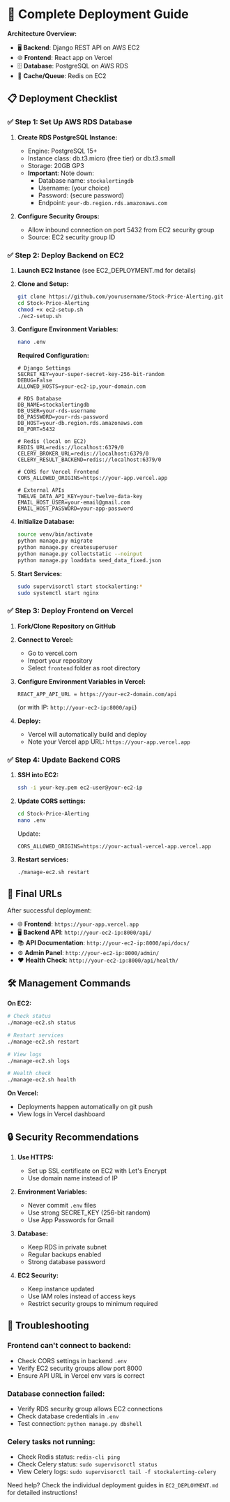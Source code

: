 # 🚀 Complete Deployment Guide

**Architecture Overview:**
- 🖥️ **Backend**: Django REST API on AWS EC2
- 🌐 **Frontend**: React app on Vercel  
- 🗄️ **Database**: PostgreSQL on AWS RDS
- 🔄 **Cache/Queue**: Redis on EC2

## 📋 Deployment Checklist

### ✅ Step 1: Set Up AWS RDS Database

1. **Create RDS PostgreSQL Instance:**
   - Engine: PostgreSQL 15+
   - Instance class: db.t3.micro (free tier) or db.t3.small
   - Storage: 20GB GP3
   - **Important**: Note down:
     - Database name: `stockalertingdb`
     - Username: (your choice)
     - Password: (secure password)
     - Endpoint: `your-db.region.rds.amazonaws.com`

2. **Configure Security Groups:**
   - Allow inbound connection on port 5432 from EC2 security group
   - Source: EC2 security group ID

### ✅ Step 2: Deploy Backend on EC2

1. **Launch EC2 Instance** (see EC2_DEPLOYMENT.md for details)
2. **Clone and Setup:**
   ```bash
   git clone https://github.com/yourusername/Stock-Price-Alerting.git
   cd Stock-Price-Alerting
   chmod +x ec2-setup.sh
   ./ec2-setup.sh
   ```

3. **Configure Environment Variables:**
   ```bash
   nano .env
   ```
   
   **Required Configuration:**
   ```env
   # Django Settings
   SECRET_KEY=your-super-secret-key-256-bit-random
   DEBUG=False
   ALLOWED_HOSTS=your-ec2-ip,your-domain.com
   
   # RDS Database
   DB_NAME=stockalertingdb
   DB_USER=your-rds-username
   DB_PASSWORD=your-rds-password
   DB_HOST=your-db.region.rds.amazonaws.com
   DB_PORT=5432
   
   # Redis (local on EC2)
   REDIS_URL=redis://localhost:6379/0
   CELERY_BROKER_URL=redis://localhost:6379/0
   CELERY_RESULT_BACKEND=redis://localhost:6379/0
   
   # CORS for Vercel Frontend
   CORS_ALLOWED_ORIGINS=https://your-app.vercel.app
   
   # External APIs
   TWELVE_DATA_API_KEY=your-twelve-data-key
   EMAIL_HOST_USER=your-email@gmail.com
   EMAIL_HOST_PASSWORD=your-app-password
   ```

4. **Initialize Database:**
   ```bash
   source venv/bin/activate
   python manage.py migrate
   python manage.py createsuperuser
   python manage.py collectstatic --noinput
   python manage.py loaddata seed_data_fixed.json
   ```

5. **Start Services:**
   ```bash
   sudo supervisorctl start stockalerting:*
   sudo systemctl start nginx
   ```

### ✅ Step 3: Deploy Frontend on Vercel

1. **Fork/Clone Repository on GitHub**
2. **Connect to Vercel:**
   - Go to vercel.com
   - Import your repository
   - Select `frontend` folder as root directory

3. **Configure Environment Variables in Vercel:**
   ```
   REACT_APP_API_URL = https://your-ec2-domain.com/api
   ```
   (or with IP: `http://your-ec2-ip:8000/api`)

4. **Deploy:**
   - Vercel will automatically build and deploy
   - Note your Vercel app URL: `https://your-app.vercel.app`

### ✅ Step 4: Update Backend CORS

1. **SSH into EC2:**
   ```bash
   ssh -i your-key.pem ec2-user@your-ec2-ip
   ```

2. **Update CORS settings:**
   ```bash
   cd Stock-Price-Alerting
   nano .env
   ```
   
   Update:
   ```env
   CORS_ALLOWED_ORIGINS=https://your-actual-vercel-app.vercel.app
   ```

3. **Restart services:**
   ```bash
   ./manage-ec2.sh restart
   ```

## 🔗 Final URLs

After successful deployment:

- 🌐 **Frontend**: `https://your-app.vercel.app`
- 🖥️ **Backend API**: `http://your-ec2-ip:8000/api/`
- 📚 **API Documentation**: `http://your-ec2-ip:8000/api/docs/`
- ⚙️ **Admin Panel**: `http://your-ec2-ip:8000/admin/`
- ❤️ **Health Check**: `http://your-ec2-ip:8000/api/health/`

## 🛠️ Management Commands

**On EC2:**
```bash
# Check status
./manage-ec2.sh status

# Restart services  
./manage-ec2.sh restart

# View logs
./manage-ec2.sh logs

# Health check
./manage-ec2.sh health
```

**On Vercel:**
- Deployments happen automatically on git push
- View logs in Vercel dashboard

## 🔒 Security Recommendations

1. **Use HTTPS:**
   - Set up SSL certificate on EC2 with Let's Encrypt
   - Use domain name instead of IP

2. **Environment Variables:**
   - Never commit `.env` files
   - Use strong SECRET_KEY (256-bit random)
   - Use App Passwords for Gmail

3. **Database:**
   - Keep RDS in private subnet
   - Regular backups enabled
   - Strong database password

4. **EC2 Security:**
   - Keep instance updated
   - Use IAM roles instead of access keys
   - Restrict security groups to minimum required

## 🚨 Troubleshooting

### Frontend can't connect to backend:
- Check CORS settings in backend `.env`
- Verify EC2 security groups allow port 8000
- Ensure API URL in Vercel env vars is correct

### Database connection failed:
- Verify RDS security group allows EC2 connections
- Check database credentials in `.env`
- Test connection: `python manage.py dbshell`

### Celery tasks not running:
- Check Redis status: `redis-cli ping`
- Check Celery status: `sudo supervisorctl status`
- View Celery logs: `sudo supervisorctl tail -f stockalerting-celery`

Need help? Check the individual deployment guides in `EC2_DEPLOYMENT.md` for detailed instructions!
